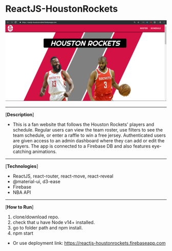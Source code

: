 # ReactJS-HoustonRockets

![screenshot](./src/assets/otherImages/screenshot.jpg)

***

\[**Description**\]
* This is a fan website that follows the Houston Rockets' players and schedule. Regular users can view the team roster, use filters to see the team schedule, or enter a raffle to win a free jersey. Authenticated users are given access to an admin dashboard where they can add or edit the players. The app is connected to a Firebase DB and also features eye-catching animations.

***

\[**Technologies**\]
* ReactJS, react-router, react-move, react-reveal
* @material-ui, d3-ease
* Firebase
* NBA API

***

\[**How to Run**\]
1. clone/download repo.
2. check that u have Node v14+ installed.
3. go to folder path and npm install.
4. npm start

* Or use deployment link: https://reactjs-houstonrockets.firebaseapp.com